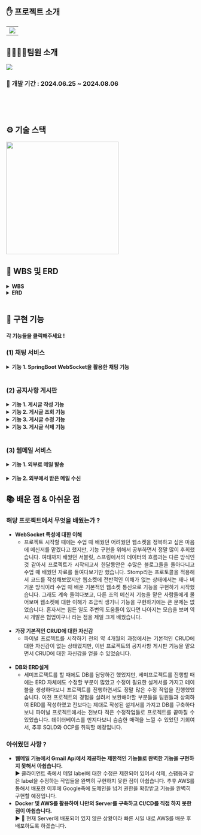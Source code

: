 ## ✋ 프로젝트 소개

<table border="0" cellspacing="0" cellpadding="0">
  <tr>
    <td width="100%">
     <img src="https://i.ibb.co/4ptjDpC/image.gif"/>
    </td>
  </tr>
</table>

## 👨‍👨‍👧‍👧팀원 소개
<img src="https://i.ibb.co/N2zBWV5/image.gif"/>


### 📅 개발 기간 : 2024.06.25 ~ 2024.08.06

<br>


<br>
<br>

## ⚙️ 기술 스택
<img src="https://i.ibb.co/9hK7XfS/image.gif" style="height: 300px;"/>

<br>


## 📃 WBS 및 ERD
<details>
  <summary><b>WBS</b></summary>
  <br>
  <div markdown="1">
    <ul>
      <img src="https://i.ibb.co/sbmCYMc/wbs.gif"/>
    </ul>
  </div>
</details>

<details>
  <summary><b>ERD</b></summary>
  <br>
  <div markdown="1">
    <ul>
      <img src="https://i.ibb.co/80XGpS6/erd.gif"/>
    </ul>
  </div>
</details>
<br>


## 🔧 구현 기능 <h4>각 기능들을 클릭해주세요 !</h4>

### (1) 채팅 서비스
<details>
  <summary><b>기능 1. SpringBoot WebSocket을 활용한 채팅 기능</b></summary>
  <br>
  <div markdown="1">
    <ul>
      <img src="https://i.ibb.co/JpWTj0J/image.gif"/>
      <em> 메세지를 전송했을 경우, 수신자와 발신자 모두에게 채팅방 생성 및 실시간 채팅 가능 </em>
    </ul>
  </div>
</details>
<br>

### (2) 공지사항 게시판
<details>
  <summary><b>기능 1. 게시글 작성 기능</b></summary>
  <br>
  <div markdown="1">
    <ul>
    <img src="https://i.ibb.co/5TgQQ5F/image.gif"/> <br>
      <em> 공지사항 게시판에 게시글 작성 가능 </em>
    </ul>
  </div>
</details>

<details>
  <summary><b>기능 2. 게시글 조회 기능</b></summary>
  <br>
  <div markdown="1">
    <ul>
    <img src="https://i.ibb.co/MsZ0YMV/image.gif"/>
    <img src="https://i.ibb.co/PMBVmdt/image.gif"/>
      <em> 모든 사원이 볼 수 있는 게시글 리스트 조회 </em>
    </ul>
  </div>
</details>

<details>
  <summary><b>기능 3. 게시글 수정 기능</b></summary>
  <br>
  <div markdown="1">
    <ul>
    <img src="https://i.ibb.co/N7Mhsqb/image.gif"/>
      <em> 작성자 본인만 수정 가능하도록 로직 처리 </em>
    </ul>
  </div>
</details>

<details>
  <summary><b>기능 3. 게시글 삭제 기능</b></summary>
  <br>
  <div markdown="1">
    <ul>
    <img src="https://i.ibb.co/zmt91X4/image.gif"/>
    <img src="https://i.ibb.co/VH6Jgfv/image.gif"/>
      <em> 작성자 본인만 삭제 가능하도록 로직 처리 </em>
    </ul>
  </div>
</details>
<br>

### (3) 웹메일 서비스
<details>
  <summary><b>기능 1. 외부로 메일 발송</b></summary>
  <br>
  <div markdown="1">
    <ul>
      <img src="https://i.ibb.co/LxNs1Ch/image.gif"/>
      <img src="https://i.ibb.co/XpwVvyG/image.gif"/>
      <em> EmailJs Api를 사용하여 외부로 메일 발신 가능</em>
    </ul>
  </div>
</details>
<br>
<details>
  <summary><b>기능 2. 외부에서 받은 메일 수신</b></summary>
  <br>
  <div markdown="1">
    <ul>
      <img src="https://i.ibb.co/7j9pxvK/image.gif"/>
      <em> Gmail Api를 사용하여 생성해놓은 이메일 계정에 받은 메일 연동</em>
    </ul>
  </div>
</details>

## 📚 배운 점 & 아쉬운 점
### 해당 프로젝트에서 무엇을 배웠는가 ?
<ul align="justify">
  <li>
    <b>WebSocket 특성에 대한 이해</b> <br>
    <ul>
      <li>
        프로젝트 시작할 때에는 수업 때 배웠던 어려웠던 웹소켓을 정복하고 싶은 마음에 메신저를 맡겠다고 했지만, 기능 구현을 위해서 공부하면서 정말 많이 후회했습니다.
        여태까지 배웠던 서블릿, 스프링에서의 데이터의 흐름과는 다른 방식인 것 같아서 프로젝트가 시작되고서 한달동안은 수많은 블로그들을 돌아다니고 수업 때 배웠던 자료를 들여다보기만 했습니다.
        Stomp라는 프로토콜을 적용해서 코드를 작성해보았지만 웹소켓에 전반적인 이해가 없는 상태에서는 꽤나 버거운 방식이라 수업 때 배운 기본적인 웹소켓 통신으로 기능을 구현하기 시작했습니다.
        그래도 계속 들여다보고, 다른 조의 메신저 기능을 맡은 사람들에게 물어보며 웹소켓에 대한 이해가 조금씩 생기니 기능을 구현하기에는 큰 문제는 없었습니다. 혼자서는 힘든 일도 주변의 도움들이
        있다면 나아지는 모습을 보며 역시 개발은 협업이구나 라는 점을 제일 크게 배웠습니다.
      </li>
    </ul>
  </li>
  <br>
  <li>
    <b>가장 기본적인 CRUD에 대한 자신감</b> <br>
    <ul>
      <li>
        파이널 프로젝트를 시작하기 전의 약 4개월의 과정에서는 기본적인 CRUD에 대한 자신감이 없는 상태였지만, 이번 프로젝트의 공지사항 게시판 기능을 맡으면서 CRUD에 대한 자신감을 얻을 수 있었습니다. 
      </li>
    </ul>
  </li>
  <br>
  <li>
    <b>DB와 ERD설계</b> <br>
    <ul>
      <li>
        세미프로젝트를 할 때에도 DB를 담당하긴 했었지만, 세미프로젝트를 진행할 때에는 ERD 자체에도 수정할 부분이 많았고 수정이 필요한 설계서를 가지고 테이블을 생성하다보니 프로젝트를 진행하면서도
        정말 많은 수정 작업을 진행했었습니다. 이전 프로젝트의 경험을 살려서 보완해야할 부분들을 팀원들과 상의하여 ERD를 작성하였고 전보다는 제대로 작성된 설계서를 가지고 DB를 구축하다보니
        파이널 프로젝트에서는 전보다 적은 수정작업들로 프로젝트를 끝마칠 수 있었습니다. 데이터베이스를 만지다보니 슴슴한 매력을 느낄 수 있었던 기회여서, 추후 SQLD와 OCP를 취득할 예정입니다.
      </li>
    </ul>
  </li>
</ul>

### 아쉬웠던 사항 ?
<ul>
  <li>
    <b>웹메일 기능에서 Gmail Api에서 제공하는 제한적인 기능들로 완벽한 기능을 구현하지 못해서 아쉽습니다.</b> <br>
    ▶ 클라이언트 측에서 메일 label에 대한 수정은 제한되어 있어서 삭제, 스팸등과 같은 label을 수정하는 작업들을 완벽히 구현하지 못한 점이 아쉽습니다.
    추후 AWS를 통해서 배포한 이후에 Google측에 도메인을 넘겨 권한을 확장받고 기능을 완벽히 구현할 예정입니다.
  </li>
  <li>
    <b>Docker 및 AWS를 활용하여 나만의 Server를 구축하고 CI/CD를 직접 하지 못한 점이 아쉽습니다.</b> <br>
    ▶ 💪 현재 Server에 배포되어 있지 않은 상황이라 빠른 시일 내로 AWS를 배운 후 배포하도록 하겠습니다.
  </li>
</ul>

